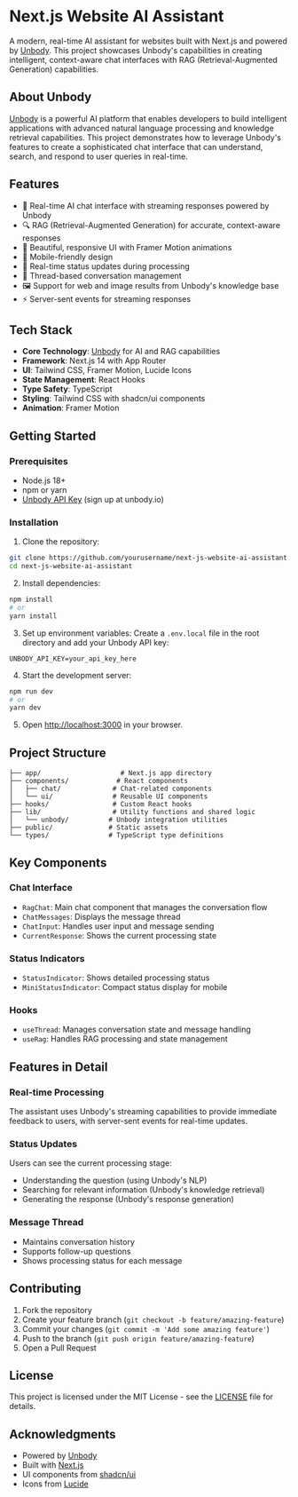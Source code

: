 # Next.js Website AI Assistant

A modern, real-time AI assistant for websites built with Next.js and powered by [Unbody](https://unbody.io/). This project showcases Unbody's capabilities in creating intelligent, context-aware chat interfaces with RAG (Retrieval-Augmented Generation) capabilities.

## About Unbody

[Unbody](https://unbody.io/) is a powerful AI platform that enables developers to build intelligent applications with advanced natural language processing and knowledge retrieval capabilities. This project demonstrates how to leverage Unbody's features to create a sophisticated chat interface that can understand, search, and respond to user queries in real-time.

## Features

- 🤖 Real-time AI chat interface with streaming responses powered by Unbody
- 🔍 RAG (Retrieval-Augmented Generation) for accurate, context-aware responses
- 🎨 Beautiful, responsive UI with Framer Motion animations
- 📱 Mobile-friendly design
- 🔄 Real-time status updates during processing
- 💬 Thread-based conversation management
- 🖼️ Support for web and image results from Unbody's knowledge base
- ⚡ Server-sent events for streaming responses

## Tech Stack

- **Core Technology**: [Unbody](https://unbody.io/) for AI and RAG capabilities
- **Framework**: Next.js 14 with App Router
- **UI**: Tailwind CSS, Framer Motion, Lucide Icons
- **State Management**: React Hooks
- **Type Safety**: TypeScript
- **Styling**: Tailwind CSS with shadcn/ui components
- **Animation**: Framer Motion

## Getting Started

### Prerequisites

- Node.js 18+ 
- npm or yarn
- [Unbody API Key](https://unbody.io/) (sign up at unbody.io)

### Installation

1. Clone the repository:
```bash
git clone https://github.com/yourusername/next-js-website-ai-assistant.git
cd next-js-website-ai-assistant
```

2. Install dependencies:
```bash
npm install
# or
yarn install
```

3. Set up environment variables:
Create a `.env.local` file in the root directory and add your Unbody API key:
```env
UNBODY_API_KEY=your_api_key_here
```

4. Start the development server:
```bash
npm run dev
# or
yarn dev
```

5. Open [http://localhost:3000](http://localhost:3000) in your browser.

## Project Structure

```
├── app/                    # Next.js app directory
├── components/            # React components
│   ├── chat/             # Chat-related components
│   └── ui/               # Reusable UI components
├── hooks/                # Custom React hooks
├── lib/                  # Utility functions and shared logic
│   └── unbody/          # Unbody integration utilities
├── public/              # Static assets
└── types/               # TypeScript type definitions
```

## Key Components

### Chat Interface
- `RagChat`: Main chat component that manages the conversation flow
- `ChatMessages`: Displays the message thread
- `ChatInput`: Handles user input and message sending
- `CurrentResponse`: Shows the current processing state

### Status Indicators
- `StatusIndicator`: Shows detailed processing status
- `MiniStatusIndicator`: Compact status display for mobile

### Hooks
- `useThread`: Manages conversation state and message handling
- `useRag`: Handles RAG processing and state management

## Features in Detail

### Real-time Processing
The assistant uses Unbody's streaming capabilities to provide immediate feedback to users, with server-sent events for real-time updates.

### Status Updates
Users can see the current processing stage:
- Understanding the question (using Unbody's NLP)
- Searching for relevant information (Unbody's knowledge retrieval)
- Generating the response (Unbody's response generation)

### Message Thread
- Maintains conversation history
- Supports follow-up questions
- Shows processing status for each message

## Contributing

1. Fork the repository
2. Create your feature branch (`git checkout -b feature/amazing-feature`)
3. Commit your changes (`git commit -m 'Add some amazing feature'`)
4. Push to the branch (`git push origin feature/amazing-feature`)
5. Open a Pull Request

## License

This project is licensed under the MIT License - see the [LICENSE](LICENSE) file for details.

## Acknowledgments

- Powered by [Unbody](https://unbody.io/)
- Built with [Next.js](https://nextjs.org/)
- UI components from [shadcn/ui](https://ui.shadcn.com/)
- Icons from [Lucide](https://lucide.dev/) 